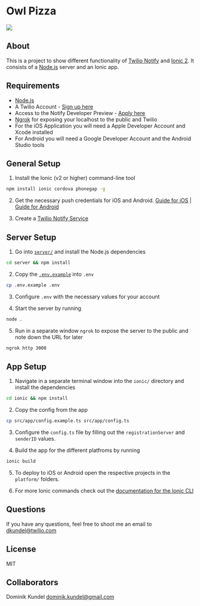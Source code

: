 # Owl Pizza

![](https://rawgithub.com/dkundel/owl-pizza/master/ionic/src/assets/pizza-logo.svg)

## About

This is a project to show different functionality of [Twilio Notify](https://www.twilio.com/notify) and [Ionic 2](http://ionicframework.com/docs/v2/). It consists of a [Node.js](https://nodejs.org) server and an Ionic app. 

## Requirements

- [Node.js](https://nodejs.org/en/)
- A Twilio Account - [Sign up here](https://www.twilio.com/try-twilio)
- Access to the Notify Developer Preview - [Apply here](https://www.twilio.com/console/notify/early-access)
- [Ngrok](https://ngrok.com) for exposing your localhost to the public and Twilio 
- For the iOS Application you will need a Apple Developer Account and Xcode installed
- For Android you will need a Google Developer Account and the Android Studio tools

## General Setup

1. Install the Ionic (v2 or higher) command-line tool
```bash
npm install ionic cordova phonegap -g
```

2. Get the necessary push credentials for iOS and Android. [Guide for iOS](https://www.twilio.com/docs/api/notifications/guides/configuring-ios-push-notifications) | [Guide for Android](https://www.twilio.com/docs/api/notifications/guides/configuring-android-push-notifications)

3. Create a [Twilio Notify Service](https://www.twilio.com/console/notify/services)

## Server Setup

1. Go into [`server/`](/server) and install the Node.js dependencies
```bash
cd server && npm install
``` 

2. Copy the [`.env.example`](/server/.env.example) into `.env`
```bash
cp .env.example .env
```

3. Configure `.env` with the necessary values for your account

4. Start the server by running 
```bash
node .
```

5. Run in a separate window `ngrok` to expose the server to the public and note down the URL for later
```bash
ngrok http 3000
```

## App Setup

1. Navigate in a separate terminal window into the `ionic/` directory and install the dependencies
```bash
cd ionic && npm install
```

2. Copy the config from the app
```bash
cp src/app/config.example.ts src/app/config.ts
```

3. Configure the `config.ts` file by filling out the `registrationServer` and `senderID` values.

4. Build the app for the different platfroms by running
```bash
ionic build
```

5. To deploy to iOS or Android open the respective projects in the `platform/` folders.

6. For more Ionic commands check out the [documentation for the Ionic CLI](http://ionicframework.com/docs/v2/cli/)

## Questions

If you have any questions, feel free to shoot me an email to [dkundel@twilio.com](mailto:dkundel@twilio.com)

## License

MIT

## Collaborators

Dominik Kundel <dominik.kundel@gmail.com>